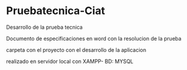 # Pruebatecnica-Ciat
Desarrollo de la prueba tecnica


Documento de especificaciones en word con la resolucion de la prueba 


carpeta con el proyecto con el desarrollo de la aplicacion

realizado en servidor local con XAMPP- BD: MYSQL
